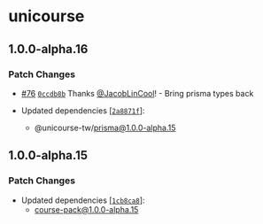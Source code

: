 # unicourse

## 1.0.0-alpha.16

### Patch Changes

-   [#76](https://github.com/UniCourse-TW/Backend/pull/76) [`0ccdb8b`](https://github.com/UniCourse-TW/Backend/commit/0ccdb8b153441f1e69086020df6b0b40335cec09) Thanks [@JacobLinCool](https://github.com/JacobLinCool)! - Bring prisma types back

-   Updated dependencies [[`2a8871f`](https://github.com/UniCourse-TW/Backend/commit/2a8871f9c7c3a3c247d08196130f73506ed6bdc3)]:
    -   @unicourse-tw/prisma@1.0.0-alpha.15

## 1.0.0-alpha.15

### Patch Changes

-   Updated dependencies [[`1cb8ca8`](https://github.com/UniCourse-TW/Backend/commit/1cb8ca87c20c7e237451d047d651b71a60c11dda)]:
    -   course-pack@1.0.0-alpha.15
